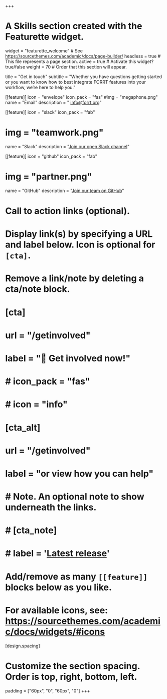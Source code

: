 +++
# A Skills section created with the Featurette widget.
widget = "featurette_welcome"  # See https://sourcethemes.com/academic/docs/page-builder/
headless = true  # This file represents a page section.
active = true  # Activate this widget? true/false
weight = 70  # Order that this section will appear.

title = "Get in touch"
subtitle = "Whether you have questions getting started or you want to know how to best integrate FORRT features into your workflow, we’re here to help you."

[[feature]]
  icon = "envelope"
  icon_pack = "fas"
  #img = "megaphone.png"
  name = "Email"
  description = " [info@forrt.org](mailto:info@forrt.org)"
  
[[feature]]
  icon = "slack"
  icon_pack = "fab"
  # img = "teamwork.png"
  name = "Slack"
  description = "[Join our open Slack channel](https://join.slack.com/t/forrt/shared_invite/enQtODMwODI0OTk4ODgzLTM0ZTQ3NDk5MzA1ZjBmNWJjYTVlN2Y2YTk0ZTJhYTY5NDliMDYzMjg2MWE0ZDRhOTY0ZDY3OTRlNDA4ODQ3NjQ)" 
  
[[feature]]
  icon = "github"
  icon_pack = "fab"
  # img = "partner.png"
  name = "GitHub"
  description = "[Join our team on GitHub](https://github.com/forrtproject)"

# Call to action links (optional).
#   Display link(s) by specifying a URL and label below. Icon is optional for `[cta]`.
#   Remove a link/note by deleting a cta/note block.
#  [cta]
#    url = "/getinvolved"
#    label = ":rocket: Get involved now!"
#    # icon_pack = "fas"
#    # icon = "info"
#   
#  [cta_alt]
#   url = "/getinvolved"
#   label = "or view how you can help"
# 
# # Note. An optional note to show underneath the links.
# # [cta_note]
# #   label = '<a class="js-github-release" href="https://sourcethemes.com/academic/updates" data-repo="gcushen/hugo-academic">Latest release<!-- V --></a>'

# Add/remove as many `[[feature]]` blocks below as you like.
# 
# For available icons, see: https://sourcethemes.com/academic/docs/widgets/#icons


[design.spacing]
  # Customize the section spacing. Order is top, right, bottom, left.
  padding = ["60px", "0", "60px", "0"]
+++